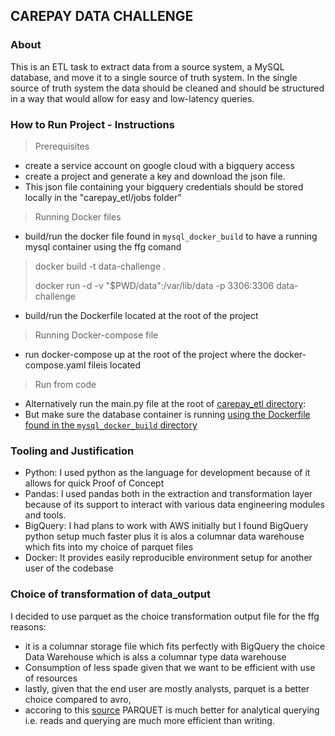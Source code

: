 ## CAREPAY DATA CHALLENGE

### About
This is an ETL task to extract data from a source system, a MySQL database, and move it to a single source of truth system. 
In the single source of truth system the data should be cleaned and should be structured in a way that would allow for easy and low-latency queries.

### How to Run Project - Instructions

> Prerequisites
- create a service account on google cloud with a bigquery access
- create a project and generate a key and download the json file. 
- This json file containing your bigquery credentials should be stored locally in the "carepay_etl/jobs folder"

> Running Docker files
- build/run the docker file found in `mysql_docker_build` to have a running mysql container using the ffg comand
>   docker build -t data-challenge . 
>
>   docker run -d -v "$PWD/data":/var/lib/data -p 3306:3306 data-challenge
- build/run the Dockerfile located at the root of the project

> Running Docker-compose file
- run docker-compose up at the root of the project where the docker-compose.yaml fileis located

> Run from code
- Alternatively run the main.py file at the root of [carepay_etl directory]("./carepay_etl'):
- But make sure  the database container is running [using the Dockerfile found in the `mysql_docker_build` directory](""") 

### Tooling and  Justification
- Python: I used python as the language for development because of it allows for quick Proof of Concept 
- Pandas: I used pandas both in the extraction and transformation layer because of its support to interact with various data engineering modules and tools. 
- BigQuery: I had plans to work with AWS initially but I found BigQuery python setup much faster plus it is alos a columnar data warehouse which fits into my choice of parquet files
- Docker: It provides easily reproducible environment setup for another user of the codebase

### Choice of transformation of data_output

I decided to use parquet as the choice transformation output file for the ffg reasons:

- it is a columnar storage file which fits perfectly with BigQuery the choice Data Warehouse which is alss a columnar type data warehouse
- Consumption of less spade given that we want to be efficient with use of resources
- lastly, given that the end user are mostly analysts, parquet is a better choice compared to avro, 
- accoring to this [source](https://blog.clairvoyantsoft.com/big-data-file-formats-3fb659903271) PARQUET is much better for analytical querying i.e. reads and querying are much more efficient than writing.
